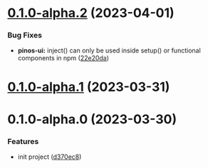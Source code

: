 # [0.1.0-alpha.2](https://github.com/pinosJs/pinos-ui/compare/v0.1.0-alpha.1...v0.1.0-alpha.2) (2023-04-01)


### Bug Fixes

* **pinos-ui:** inject() can only be used inside setup() or functional components in npm ([22e20da](https://github.com/pinosJs/pinos-ui/commit/22e20da871768cd63662663c861e58555c0a647f))



# [0.1.0-alpha.1](https://github.com/pinosJs/pinos-ui/compare/v0.1.0-alpha.0...v0.1.0-alpha.1) (2023-03-31)



# 0.1.0-alpha.0 (2023-03-30)


### Features

* init project ([d370ec8](https://github.com/pinosJs/pinos-ui/commit/d370ec8c7497af57a2035953bad59143759aa759))
